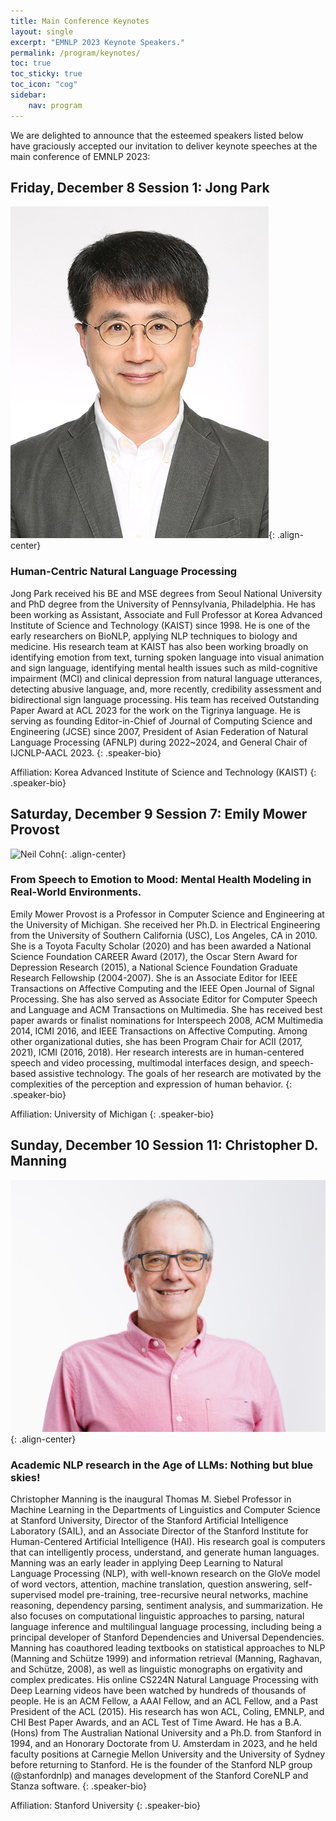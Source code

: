 ```yaml
---
title: Main Conference Keynotes 
layout: single
excerpt: "EMNLP 2023 Keynote Speakers."
permalink: /program/keynotes/
toc: true
toc_sticky: true
toc_icon: "cog"
sidebar: 
    nav: program
---
```


We are delighted to announce that the esteemed speakers listed below have graciously accepted our invitation to deliver keynote speeches at the main conference of EMNLP 2023:

<style>
p.speaker-bio { font-style: italic; font-size: 80%; }
</style>

<!-- ### Humans Learn From Task Descriptions and So Should Our Models
*Main Conference Keynote<br>Monday, June 7, 08:00--09:00 PDT*

Joint work with Timo Schick and Sahana Udupa

Task descriptions are ubiquitous in human learning.  They are usually accompanied by a few examples, but there is little human learning that is based on examples only. In contrast, the typical learning setup for NLP tasks lacks task descriptions and is supervised with 100s or 1000s of examples.

We introduce Pattern-Exploiting Training (PET), an approach to learning that mimicks human learning in that it leverages task descriptions in few-shot settings.  PET is built on top
of a pretrained language model that "understands" the task description, especially after finetuning, resulting in excellent performance compared to other few-shot methods. In particular, a model trained with PET outperforms GPT-3 even though it has 99.9% fewer parameters.

In the last part of the talk, I will show how bias in NLP models can be addressed using task descriptions. Instructing a model to reveal and reduce its biases is remarkably effective and may contribute in the future to a fairer and more inclusive NLP. -->

## Friday, December 8 Session 1: Jong Park

![Gary Marcus](/assets/images/keynotes/Jong_Park.jpg){: .align-center}


### Human-Centric Natural Language Processing



Jong Park received his BE and MSE degrees from Seoul National University and PhD degree from the University of Pennsylvania, Philadelphia. He has been working as Assistant, Associate and Full Professor at Korea Advanced Institute of Science and Technology (KAIST) since 1998. He is one of the early researchers on BioNLP, applying NLP techniques to biology and medicine. His research team at KAIST has also been working broadly on identifying emotion from text, turning spoken language into visual animation and sign language, identifying mental health issues such as mild-cognitive impairment (MCI) and clinical depression from natural language utterances, detecting abusive language, and, more recently, credibility assessment and bidirectional sign language processing. His team has received Outstanding Paper Award at ACL 2023 for the work on the Tigrinya language. He is serving as founding Editor-in-Chief of Journal of Computing Science and Engineering (JCSE) since 2007, President of Asian Federation of Natural Language Processing (AFNLP) during 2022~2024, and General Chair of IJCNLP-AACL 2023. 
{: .speaker-bio}

Affiliation: Korea Advanced Institute of Science and Technology (KAIST)
{: .speaker-bio}





## Saturday, December 9 Session 7: Emily Mower Provost

![Neil Cohn](/assets/images/keynotes/Emily_Provost.jpg){: .align-center}

### From Speech to Emotion to Mood: Mental Health Modeling in Real-World Environments.


Emily Mower Provost is a Professor in Computer Science and Engineering at the University of Michigan. She received her Ph.D. in Electrical Engineering from the University of Southern California (USC), Los Angeles, CA in 2010. She is a Toyota Faculty Scholar (2020) and has been awarded a National Science Foundation CAREER Award (2017), the Oscar Stern Award for Depression Research (2015), a National Science Foundation Graduate Research Fellowship (2004-2007).  She is an Associate Editor for IEEE Transactions on Affective Computing and the IEEE Open Journal of Signal Processing.  She has also served as Associate Editor for Computer Speech and Language and ACM Transactions on Multimedia.  She has received best paper awards or finalist nominations for Interspeech 2008, ACM Multimedia 2014, ICMI 2016, and IEEE Transactions on Affective Computing.  Among other organizational duties, she has been Program Chair for ACII (2017, 2021), ICMI (2016, 2018).  Her research interests are in human-centered speech and video processing, multimodal interfaces design, and speech-based assistive technology. The goals of her research are motivated by the complexities of the perception and expression of human behavior.
{: .speaker-bio}

Affiliation: University of Michigan
{: .speaker-bio}


## Sunday, December 10 Session 11: Christopher D. Manning

![Mona Diab](/assets/images/keynotes/Christopher_Manning.jpg){: .align-center}

### Academic NLP research in the Age of LLMs: Nothing but blue skies!


Christopher Manning is the inaugural Thomas M. Siebel Professor in Machine Learning in the Departments of Linguistics and Computer Science at Stanford University, Director of the Stanford Artificial Intelligence Laboratory (SAIL), and an Associate Director of the Stanford Institute for Human-Centered Artificial Intelligence (HAI). His research goal is computers that can intelligently process, understand, and generate human languages. Manning was an early leader in applying Deep Learning to Natural Language Processing (NLP), with well-known research on the GloVe model of word vectors, attention, machine translation, question answering, self-supervised model pre-training, tree-recursive neural networks, machine reasoning, dependency parsing, sentiment analysis, and summarization. He also focuses on computational linguistic approaches to parsing, natural language inference and multilingual language processing, including being a principal developer of Stanford Dependencies and Universal Dependencies. Manning has coauthored leading textbooks on statistical approaches to NLP (Manning and Schütze 1999) and information retrieval (Manning, Raghavan, and Schütze, 2008), as well as linguistic monographs on ergativity and complex predicates. His online CS224N Natural Language Processing with Deep Learning videos have been watched by hundreds of thousands of people. He is an ACM Fellow, a AAAI Fellow, and an ACL Fellow, and a Past President of the ACL (2015). His research has won ACL, Coling, EMNLP, and CHI Best Paper Awards, and an ACL Test of Time Award. He has a B.A. (Hons) from The Australian National University and a Ph.D. from Stanford in 1994, and an Honorary Doctorate from U. Amsterdam in 2023, and he held faculty positions at Carnegie Mellon University and the University of Sydney before returning to Stanford. He is the founder of the Stanford NLP group (@stanfordnlp) and manages development of the Stanford CoreNLP and Stanza software.
{: .speaker-bio}

Affiliation: Stanford University
{: .speaker-bio}




<!--## Dhruv Batra

![Dhruv Batra](/assets/images/keynotes/Dhruv_Batra.jpg){: .align-center}

### From Disembodied to Embodied Multimodal Learning
*Main Conference Keynote<br>Monday, June 7, 16:00--17:00 PDT*

Embodied AI is the science and engineering of intelligent machines with a physical or virtual embodiment (e.g., robots and egocentric personal assistants). Imagine walking up to a home assistant robot and asking “Hey robot – can you go check if my laptop is on my desk? And if so, bring it to me”. Or asking an egocentric AI assistant (operating on your smart glasses): “Hey – where did I last see my keys?”. The embodiment hypothesis is the idea that “intelligence emerges in the interaction of an agent with an environment and as a result of sensorimotor activity”. In this talk, I will argue that we should take the embodiment hypothesis (and it implications) seriously. And I will weave through a line of work happening at my group at Georgia Tech and with collaborators at FAIR illustrating the shift from disembodied vision-and-language (multimodal) agents towards such embodied agents.

Dhruv Batra is an Associate Professor in the School of Interactive Computing at Georgia Tech and a Research Scientist at Facebook AI Research (FAIR). His research interests lie at the intersection of machine learning, computer vision, natural language processing, and AI. The long-term goal of his research is to develop agents that 'see' (or more generally perceive their environment through vision, audition, or other senses), 'talk' (i.e. hold a natural language dialog grounded in their environment), 'act' (e.g. navigate their environment and interact with it to accomplish goals), and 'reason' (i.e., consider the long-term consequences of their actions). He is a recipient of the Presidential Early Career Award for Scientists and Engineers (PECASE) 2019. ([Full Biography](https://www.cc.gatech.edu/~dbatra/files/bio.txt))
{: .speaker-bio}


## Shakir Mohamed

![Shakir Mohamed](/assets/images/keynotes/Shakir_Mohamed.jpg){: .align-center}

### Generating Reality: Technical and Social Explorations in Generative Machine Learning Research
*Main Conference Keynote<br>Tuesday, June 8, 08:00--09:00 PDT*

We are going to play with the meaning and implications of the word ‘generative’ in this talk. A generative approach to machine learning is now widely-established, and we now have techniques to generate, simulate, confabulate and fake all sorts of data we can find, natural language included. Using my own research, I’d like to review the statistical foundations of this generative approach and some of the questions that still seem open to us. Yet, no act of generation exists outside of the social world. So, I’d like to also explore how these technical questions are instead social questions. I’d again like to use my own experience to explore the sociotechnical theories that can direct us towards a more critical practice of machine learning. This leads to a generative field of machine learning that transforms criticism into productive alternatives: a field that continues to seek creative solutions for challenging problems, but is more deeply embedded, concerned and responsible for the new technological realities it seeks to generate.

Dr Shakir Mohamed works on technical and sociotechnical questions in machine learning research, aspiring to make contributions to machine learning principles, applied problems in healthcare and environment, and ethics and diversity. Shakir is a research scientist and lead at DeepMind in London, an Associate Fellow at the Leverhulme Centre for the Future of Intelligence, and a Honorary Professor of University College London. Shakir is also a founder and trustee of the Deep Learning Indaba, a grassroots organisation aiming to build pan-African capacity and leadership in AI. Shakir was the General Chair for the 2021 International conference on Learning Representations, and a member of the Royal Society's Diversity Committee.
{: .speaker-bio}


## Thamar Solorio

![Thamar Solorio](/assets/images/keynotes/Thamar_Solorio.jpg){: .align-center}

### Moving the needle in NLP technology for the processing of code-switched language
*Main Conference Keynote<br>Tuesday, June 8, 16:00--17:00 PDT*

Multilingual speakers are known to mix their languages when communicating with other multilingual speakers in what is called code-switching. While worldwide monolingual speakers are outnumbered by multilingual ones, most of the NLP technologies being developed nowadays target monolingual speakers of a handful of languages. This is also true of multilingual models that, although designed to process many languages, still assume a one language per input setting. These multilingual models have been shown to decrease performance when the input has code-switching in several tasks, including language identification, part of speech tagging, named entity recognition and machine translation.  In this talk, I will give an overview of recent work that aims to address the linguistic challenges that code-switching poses to state of the art models, where the goal is to leverage pretrained models from high resource languages. This code-switching research is part of my long term goal of increasing the coverage of human language abilities by NLP technologies, disrupting the status quo of non-equitable systems.

Thamar Solorio is an Associate Professor of the Department of Computer Science at the University of Houston (UH). She holds graduate degrees in Computer Science from the Instituto Nacional de Astrofísica, Óptica y Electrónica, in Puebla, Mexico. Her research interests include information extraction from social media data, enabling technology for code-switched data, stylistic modeling of text and more recently multimodal approaches to online content understanding. She is the director and founder of the Research in Text Understanding and Language Analysis Lab at UH. She is the recipient of an NSF CAREER award for her work on authorship attribution, and recipient of the 2014 Emerging Leader ABIE Award in Honor of Denice Denton. She is an elected board member of the North American Chapter of the Association of Computational Linguistics (2020-2021). Her research is currently funded by the National Science Foundation and ADOBE, and in the past she has received support from the Office of Naval Research and the Defense Advanced Research Projects Agency (DARPA).
{: .speaker-bio}


## Aya Soffer

![Aya Soffer](/assets/images/keynotes/Aya_Soffer.jpg){: .align-center}

### Project Debater - from grand challenge to business applications, behind the scenes and lessons learned
*Industry Track Keynote<br>Wednesday, June 9, 08:00--09:00 PDT*

Project Debater started as an IBM grand challenge idea in 2011, and eventually competed on stage with a world-renowned debater in 2019. The team has since been further developing the underlying technology, applying it to various business use cases, and is providing access to the underlying tech for non-commercial use. In this talk I will provide a behind the scenes perspective on developing such a project from an idea to a machine that can debate humans, highlight some of the technical innovations including the recent publication in Nature, and discuss various business applications of the technology and how it fits in the overall Language Strategy for IBM Research.

Dr. Aya Soffer is Vice President of AI Technologies for the IBM Research AI organization and the Director of the IBM Research - Haifa lab. Her Research focus is natural language understanding and conversational systems and their application in customer care and other enterprise applications. In this role Dr. Soffer is responsible for setting the strategy and working with IBM scientists around the world to shape their ideas into new AI technology, and with IBM’s product groups and customers to drive Research innovation into the market.  In her 20 years at IBM, Dr. Soffer has led several strategic initiatives that grew into successful IBM products and solutions in the Big Data and AI space including the original Watson system and more recently Project Debater. She has authored over 50 peer-reviewed papers and served as an invited speaker in numerous conferences.
{: .speaker-bio}


## Dan Weld

![Dan Weld](/assets/images/keynotes/Dan_Weld.jpg){: .align-center}

### Semantic Scholar - Advanced NLP to Accelerate Scientific Research
*Industry Track Keynote<br>Wednesday, June 9, 16:00--17:00 PDT*

Semantic Scholar (S2) is a 40 person effort at the Allen Institute for Artificial Intelligence that drives a website used by almost 100M people each year. Our mission is to accelerate the progress of scientific research with augmented intelligence - advanced tools that make it easier to find relevant research, digest it quickly, and make connections between different problems and approaches. This talk will survey some of the NLP advances underlying S2, from the identification of emerging scientific concepts to extreme abstractive summarization, full-document understanding, and fact checking.

Daniel S. Weld is Thomas J. Cable / WRF Professor in the Paul G. Allen School of Computer Science & Engineering, manages the Semantic Scholar research group at the Allen Institute of Artificial Intelligence, and is Venture Partner at the Madrona Venture Group.  After formative education at Phillips Academy, he received bachelor's degrees in both Computer Science and Biochemistry at Yale University in 1982. He landed a Ph.D. from the MIT Artificial Intelligence Lab in 1988, received a Presidential Young Investigator's award in 1989, an Office of Naval Research Young Investigator's award in 1990, was named AAAI Fellow in 1999 and deemed ACM Fellow in 2005. Dan was a founding editor for the Journal of AI Research, was area editor for the Journal of the ACM.  Dan has co-founded three companies, Netbot (sold to Excite), Adrelevance (sold to Media Metrix), and Nimble technology (sold to Actuate).
{: .speaker-bio}-->



